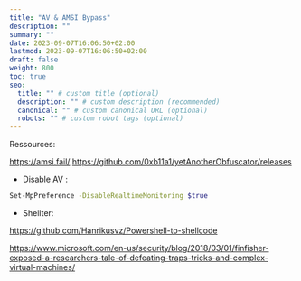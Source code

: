 ```yaml
---
title: "AV & AMSI Bypass"
description: ""
summary: ""
date: 2023-09-07T16:06:50+02:00
lastmod: 2023-09-07T16:06:50+02:00
draft: false
weight: 800
toc: true
seo:
  title: "" # custom title (optional)
  description: "" # custom description (recommended)
  canonical: "" # custom canonical URL (optional)
  robots: "" # custom robot tags (optional)
---
```


Ressources: 

https://amsi.fail/
https://github.com/0xb11a1/yetAnotherObfuscator/releases

- Disable AV :
```sh
Set-MpPreference -DisableRealtimeMonitoring $true
```

- Shellter:

https://github.com/Hanrikusvz/Powershell-to-shellcode

https://www.microsoft.com/en-us/security/blog/2018/03/01/finfisher-exposed-a-researchers-tale-of-defeating-traps-tricks-and-complex-virtual-machines/